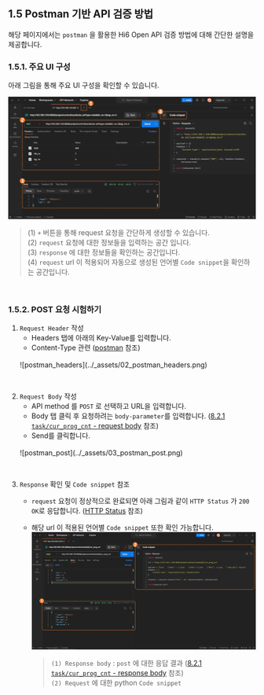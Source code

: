 ﻿## 1.5 Postman 기반 API 검증 방법

해당 페이지에서는 `postman` 을 활용한 Hi6 Open API 검증 방법에 대해 간단한 설명을 제공합니다.

### 1.5.1. 주요 UI 구성

아래 그림을 통해 주요 UI 구성을 확인할 수 있습니다.

![postman_description](../_assets/01_postman_desc.png)

<blockquote>

(1) `+` 버튼을 통해 request 요청을 간단하게 생성할 수 있습니다. </br>
(2) `request` 요청에 대한 정보들을 입력하는 공간 입니다. </br>
(3) `response` 에 대한 정보들을 확인하는 공간입니다. </br>
(4) `request` url 이 적용되어 자동으로 생성된 언어별 `Code snippet`을 확인하는 공간입니다. </br>

</blockquote>

<br>

### 1.5.2. POST 요청 시험하기

1. `Request Header` 작성 
	- Headers 탭에 아래의 Key-Value를 입력합니다.
  	- Content-Type 관련 ([postman](https://blog.postman.com/what-are-http-headers/#Content-type) 참조)
	<br>
	![postman_headers](../_assets/02_postman_headers.png)

<br>

2. `Request Body` 작성 
	- API method 를 `POST` 로 선택하고 URL을 입력합니다.
	- Body 탭 클릭 후 요청하려는 `body-parameter`를 입력합니다. ([8.2.1 `task/cur_prog_cnt` - request body](../8-context/2-post/1-task-cur_prog_cnt.md#request-body) 참조)
	- Send를 클릭합니다.
	<br>
	![postman_post](../_assets/03_postman_post.png)

<br>

3. `Response` 확인 및 `Code snippet` 참조
	- `request` 요청이 정상적으로 완료되면 아래 그림과 같이 `HTTP Status` 가 `200 OK`로 응답합니다. ([HTTP Status](https://developer.mozilla.org/en-US/docs/Web/HTTP/Status) 참조)
	- 해당 url 이 적용된 언어별 `Code snippet` 또한 확인 가능합니다.
	![postman_post_result](../_assets/04_postman_post_result_check.png)

		<blockquote>

		`(1) Response body` : `post` 에 대한 응답 결과 ([8.2.1 `task/cur_prog_cnt` - response body](../8-context/2-post/1-task-cur_prog_cnt.md#response-body) 참조) </br>
		`(2) Request` 에 대한 python `Code snippet`

		</blockquote>